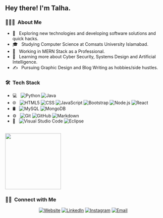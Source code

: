 <h2> Hey there! I'm Talha.</h2>

<h3> 👨🏻‍💻 &nbsp;About Me </h3>

- 🤔 &nbsp; Exploring new technologies and developing software solutions and quick hacks.
- 🎓 &nbsp; Studying Computer Science at Comsats University Islamabad.
- 💼 &nbsp; Working in MERN Stack as a Professional.
- 🌱 &nbsp; Learning more about Cyber Security, Systems Design and Artificial Intelligence.
- ✍️ &nbsp; Pursuing Graphic Design and Blog Writing as hobbies/side hustles.

<h3> 🛠 &nbsp;Tech Stack</h3>

- 💻 &nbsp;
  ![Python](https://img.shields.io/badge/-Python-333333?style=flat&logo=python)
  ![Java](https://img.shields.io/badge/-Java-333333?style=flat&logo=Java&logoColor=007396)
- 🌐 &nbsp;
  ![HTML5](https://img.shields.io/badge/-HTML5-333333?style=flat&logo=HTML5)
  ![CSS](https://img.shields.io/badge/-CSS-333333?style=flat&logo=CSS3&logoColor=1572B6)
  ![JavaScript](https://img.shields.io/badge/-JavaScript-333333?style=flat&logo=javascript)
  ![Bootstrap](https://img.shields.io/badge/-Bootstrap-333333?style=flat&logo=bootstrap&logoColor=563D7C)
  ![Node.js](https://img.shields.io/badge/-Node.js-333333?style=flat&logo=node.js)
  ![React](https://img.shields.io/badge/-React-333333?style=flat&logo=react)
- 🛢 &nbsp;
  ![MySQL](https://img.shields.io/badge/-MySQL-333333?style=flat&logo=mysql)
  ![MongoDB](https://img.shields.io/badge/-MongoDB-333333?style=flat&logo=mongodb)
- ⚙️ &nbsp;
  ![Git](https://img.shields.io/badge/-Git-333333?style=flat&logo=git)
  ![GitHub](https://img.shields.io/badge/-GitHub-333333?style=flat&logo=github)
  ![Markdown](https://img.shields.io/badge/-Markdown-333333?style=flat&logo=markdown)
- 🔧 &nbsp;
  ![Visual Studio Code](https://img.shields.io/badge/-Visual%20Studio%20Code-333333?style=flat&logo=visual-studio-code&logoColor=007ACC)
  ![Eclipse](https://img.shields.io/badge/-Eclipse-333333?style=flat&logo=eclipse-ide&logoColor=2C2255)


<br/>

<a href="https://github.com/mtwabbaxi">
  <img height="180em" src="https://github-readme-stats.vercel.app/api?username=mtwabbaxi&theme=buefy&show_icons=true" />
</a>

<br/>

<h3> 🤝🏻 &nbsp;Connect with Me </h3>

<p align="center">
<a href="https://www.mtwabbaxi.com/"><img alt="Website" src="https://img.shields.io/badge/Website-https://www.mtwabbaxi.com-blue?style=flat-square&logo=google-chrome"></a>
<a href="https://www.linkedin.com/in/iammtw/"><img alt="LinkedIn" src="https://img.shields.io/badge/LinkedIn-Muhammad%20Talha%20Waseem-blue?style=flat-square&logo=linkedin"></a>
<a href="https://www.instagram.com/mtw.dev/"><img alt="Instagram" src="https://img.shields.io/badge/Instagram-mtw.dev-blue?style=flat-square&logo=instagram"></a>
<a href="mailto:mtwabbaxi@gmail.com"><img alt="Email" src="https://img.shields.io/badge/Email-mtwabbaxi@gmail.com-blue?style=flat-square&logo=gmail"></a>
</p>
